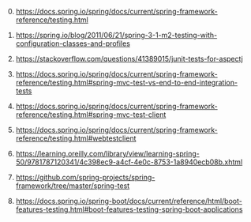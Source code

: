 0) https://docs.spring.io/spring/docs/current/spring-framework-reference/testing.html

1) https://spring.io/blog/2011/06/21/spring-3-1-m2-testing-with-configuration-classes-and-profiles

2) https://stackoverflow.com/questions/41389015/junit-tests-for-aspectj

3) https://docs.spring.io/spring/docs/current/spring-framework-reference/testing.html#spring-mvc-test-vs-end-to-end-integration-tests

4) https://docs.spring.io/spring/docs/current/spring-framework-reference/testing.html#spring-mvc-test-client

5) https://docs.spring.io/spring/docs/current/spring-framework-reference/testing.html#webtestclient

6) https://learning.oreilly.com/library/view/learning-spring-50/9781787120341/4c398ec9-a4cf-4e0c-8753-1a8940ecb08b.xhtml

7) https://github.com/spring-projects/spring-framework/tree/master/spring-test

8) https://docs.spring.io/spring-boot/docs/current/reference/html/boot-features-testing.html#boot-features-testing-spring-boot-applications

